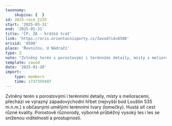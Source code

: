 ```yaml
---
taxonomy:
    skupina: {  }
id: 2025-race_2235
start: '2025-05-31'
end: '2025-05-31'
title: 'ČP, ŽA - krátká trať'
link: 'https://oris.orientacnisporty.cz/Zavod?id=8500'
orisid: '8500'
place: 'Řevničov, U Nádraží'
type: Z
note: "Zvlněný terén s porostovými i terénními detaily, místy s melioracemi, přechází ve výrazný\r\nzápadovýchodní hřbet (nejvyšší bod Louštín 535 m.n.m.) s občasnými umělými terénními\r\ntvary (lomečky). Hustá síť cest různé kvality. Porostově různorodý, výborně průběžný\r\nvysoký les i les se sníženou viditelností a prostupností."
template: zavod
date: '2025-01-20'
import:
    type: members
    time: 1737359407
---
```


Zvlněný terén s porostovými i terénními detaily, místy s melioracemi, přechází ve výrazný
západovýchodní hřbet (nejvyšší bod Louštín 535 m.n.m.) s občasnými umělými terénními
tvary (lomečky). Hustá síť cest různé kvality. Porostově různorodý, výborně průběžný
vysoký les i les se sníženou viditelností a prostupností.

